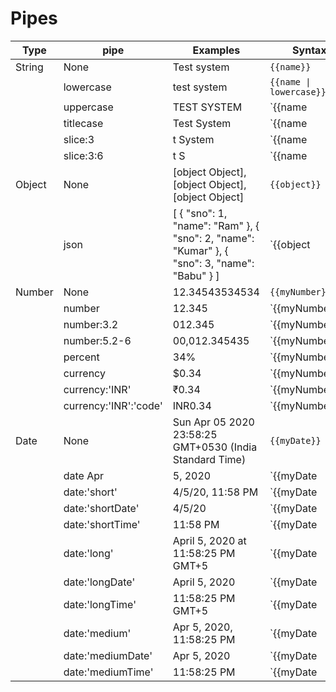 # Pipes

| Type   | pipe                  | Examples                                                                                     | Syntax                                    |
| ------ | --------------------- | -------------------------------------------------------------------------------------------- | ----------------------------------------- |
| String | None                  | Test system                                                                                  | `{{name}}`                                |
|        | lowercase             | test system                                                                                  | `{{name \| lowercase}}`                    |
|        | uppercase             | TEST SYSTEM                                                                                  | `{{name | uppercase}}`                    |
|        | titlecase             | Test System                                                                                  | `{{name | titlecase}}`                    |
|        | slice:3               | t System                                                                                     | `{{name | slice:3}}`                      |
|        | slice:3:6             | t S                                                                                          | `{{name | slice:3:6}}`                    |
| Object | None                  | [object Object],[object Object],[object Object]                                              | `{{object}}`                              |
|        | json                  | [ { "sno": 1, "name": "Ram" }, { "sno": 2, "name": "Kumar" }, { "sno": 3, "name": "Babu" } ] | `{{object | json}}`                       |
| Number | None                  | 12.34543534534                                                                               | `{{myNumber}}`                            |
|        | number                | 12.345                                                                                       | `{{myNumber|number}}`                     |
|        | number:3.2            | 012.345                                                                                      | `{{myNumber | number:'3.2'}}`             |
|        | number:5.2-6          | 00,012.345435                                                                                | `{{myNumber | number:'5.2-6'}}`           |
|        | percent               | 34%                                                                                          | `{{myNumberPer | percent}}`               |
|        | currency              | \$0.34                                                                                       | `{{myNumberPer | currency}}`              |
|        | currency:'INR'        | ₹0.34                                                                                        | `{{myNumberPer | currency:'INR'}}`        |
|        | currency:'INR':'code' | INR0.34                                                                                      | `{{myNumberPer | currency:'INR':'code'}}` |
| Date   | None                  | Sun Apr 05 2020 23:58:25 GMT+0530 (India Standard Time)                                      | `{{myDate}}`                              |
|        | date Apr              | 5, 2020                                                                                      | `{{myDate | date}}`                       |
|        | date:'short'          | 4/5/20, 11:58 PM                                                                             | `{{myDate | date:'short'}}`               |
|        | date:'shortDate'      | 4/5/20                                                                                       | `{{myDate | date:'shortDate'}}`           |
|        | date:'shortTime'      | 11:58 PM                                                                                     | `{{myDate | date:'shortTime'}}`           |
|        | date:'long'           | April 5, 2020 at 11:58:25 PM GMT+5                                                           | `{{myDate | date:'long'}}`                |
|        | date:'longDate'       | April 5, 2020                                                                                | `{{myDate | date:'longDate'}}`            |
|        | date:'longTime'       | 11:58:25 PM GMT+5                                                                            | `{{myDate | date:'longTime'}}`            |
|        | date:'medium'         | Apr 5, 2020, 11:58:25 PM                                                                     | `{{myDate | date:'medium'}}`              |
|        | date:'mediumDate'     | Apr 5, 2020                                                                                  | `{{myDate | date:'mediumDate'}}`          |
|        | date:'mediumTime'     | 11:58:25 PM                                                                                  | `{{myDate | date:'mediumTime'}}`          |

